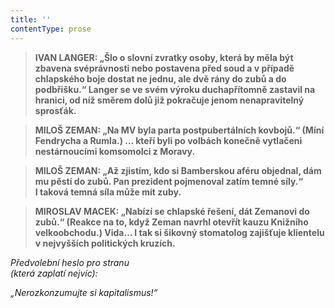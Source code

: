 ```yaml
---
title: ''
contentType: prose
---
```


<section>

> ****IVAN LANGER**: „Šlo o slovní zvratky osoby, která by měla být zbavena svéprávnosti nebo postavena před soud a v případě chlapského boje dostat ne jednu, ale dvě rány do zubů a do podbřišku.“ **Langer se ve svém výroku duchapřítomně zastavil na hranici, od níž směrem dolů již pokračuje jenom nenapravitelný sprosťák.****

> ****MILOŠ ZEMAN**: „Na MV byla parta postpubertálních kovbojů.“ (Míní Fendrycha a Rumla.) **… kteří byli po volbách konečně vytlačeni nestárnoucími komsomolci z Moravy.****

> ****MILOŠ ZEMAN**: „Až zjistím, kdo si Bamberskou aféru objednal, dám mu pěstí do zubů. Pan prezident pojmenoval zatím temné síly.“ **I taková temná síla může mít zuby.****

> ****MIROSLAV MACEK**: „Nabízí se chlapské řešení, dát Zemanovi do zubů.“ (Reakce na to, když Zeman navrhl otevřít kauzu Knižního velkoobchodu.) **Vida… I tak si šikovný stomatolog zajišťuje klientelu v nejvyšších politických kruzích.****

</section>

<section>

_Předvolební heslo pro stranu  
(která zaplatí nejvíc):_

</section>

<section>

_„Nerozkonzumujte si kapitalismus!“_

</section>
